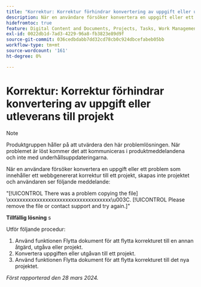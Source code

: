 ```yaml
---
title: "Korrektur: Korrektur förhindrar konvertering av uppgift eller utleverans till projekt"
description: När en användare försöker konvertera en uppgift eller ett problem som innehåller ett webbgenererat korrektur till ett projekt, skapas inte projektet och användaren ser ett meddelande. Det finns en lösning.
hidefromtoc: true
feature: Digital Content and Documents, Projects, Tasks, Work Management
exl-id: 0022db1d-7ad3-4229-96a8-fb3823e89d9f
source-git-commit: 036cedbdabb7dd32cd78cb0c924dbcefabeb05bb
workflow-type: tm+mt
source-wordcount: '161'
ht-degree: 0%

---
```


# Korrektur: Korrektur förhindrar konvertering av uppgift eller utleverans till projekt

>[!NOTE]
>
>Produktgruppen håller på att utvärdera den här problemlösningen. När problemet är löst kommer det att kommuniceras i produktmeddelandena och inte med underhållsuppdateringarna.

När en användare försöker konvertera en uppgift eller ett problem som innehåller ett webbgenererat korrektur till ett projekt, skapas inte projektet och användaren ser följande meddelande:

&quot;[!UICONTROL There was a problem copying the file] \xxxxxxxxxxxxxxxxxxxxxxxxxxxxxxxxxxxx\u003C\. [!UICONTROL Please remove the file or contact support and try again.]&quot;

**Tillfällig lösning** s

Utför följande procedur:

1. Använd funktionen Flytta dokument för att flytta korrekturet till en annan åtgärd, utgåva eller projekt.
2. Konvertera uppgiften eller utgåvan till ett projekt.
3. Använd funktionen Flytta dokument för att flytta korrekturet till det nya projektet.

_Först rapporterad den 28 mars 2024._

